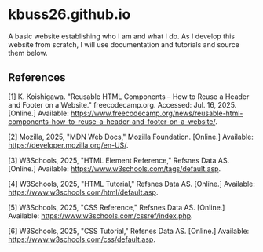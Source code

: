 # kbuss26.github.io
A basic website establishing who I am and what I do. As I develop this website from scratch, I will use documentation and tutorials and source them below.

## References
[1] K. Koishigawa. "Reusable HTML Components – How to Reuse a Header and Footer on a Website." freecodecamp.org. Accessed: Jul. 16, 2025. [Online.] Available: https://www.freecodecamp.org/news/reusable-html-components-how-to-reuse-a-header-and-footer-on-a-website/.

[2] Mozilla, 2025, "MDN Web Docs," Mozilla Foundation. [Online.] Available: https://developer.mozilla.org/en-US/.

[3] W3Schools, 2025, "HTML Element Reference," Refsnes Data AS. [Online.] Available: https://www.w3schools.com/tags/default.asp.

[4] W3Schools, 2025, "HTML Tutorial," Refsnes Data AS. [Online.] Available: https://www.w3schools.com/html/default.asp.

[5] W3Schools, 2025, "CSS Reference," Refsnes Data AS. [Online.] Available: https://www.w3schools.com/cssref/index.php.

[6] W3Schools, 2025, "CSS Tutorial," Refsnes Data AS. [Online.] Available: https://www.w3schools.com/css/default.asp.